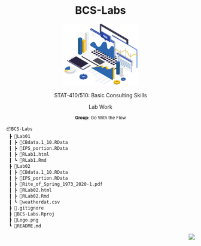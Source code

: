 <h1 align="center">BCS-Labs</h1>

<p align="center">
<a href="https://github.com/braadams/BCS-Labs" target="_blank">
<img src="Logo.png" width="200"/>
</a>
</p>

<p align="center">STAT-410/510: Basic Consulting Skills</p>
<p align="center">Lab Work</p>
<small><p align="center"><b>Group:</b> Go With the Flow</p></small>


```
📦BCS-Labs
 ┣ 📂Lab01
 ┃ ┣ 📄CBdata.1_10.RData
 ┃ ┣ 📄IPS_portion.RData
 ┃ ┣ 📄RLab1.html
 ┃ ┗ 📄RLab1.Rmd
 ┣ 📂Lab02
 ┃ ┣ 📄CBdata.1_10.RData
 ┃ ┣ 📄IPS_portion.RData
 ┃ ┣ 📄Rite_of_Spring_1973_2020-1.pdf
 ┃ ┣ 📄RLab02.html
 ┃ ┣ 📄RLab02.Rmd
 ┃ ┗ 📄weatherdat.csv
 ┣ 📄.gitignore
 ┣ 📄BCS-Labs.Rproj
 ┣ 📄Logo.png
 ┗ 📄README.md
```
<p align="right">
<a href="https://github.com/braadams/BCS-Labs" target="_blank">
<img src="https://img.shields.io/github/last-commit/braadams/BCS-Labs?label=Last%20commit"/>
</a>
</p>
